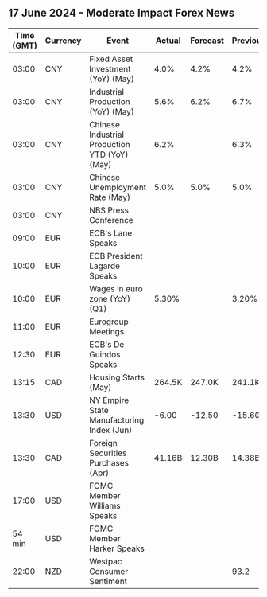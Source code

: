 ## 17 June 2024 - Moderate Impact Forex News

| Time (GMT) | Currency | Event | Actual | Forecast | Previous |
|------|----------|-------|--------|----------|----------|
| 03:00 | CNY | Fixed Asset Investment (YoY) (May) | 4.0% | 4.2% | 4.2% |
| 03:00 | CNY | Industrial Production (YoY) (May) | 5.6% | 6.2% | 6.7% |
| 03:00 | CNY | Chinese Industrial Production YTD (YoY) (May) | 6.2% |  | 6.3% |
| 03:00 | CNY | Chinese Unemployment Rate (May) | 5.0% | 5.0% | 5.0% |
| 03:00 | CNY | NBS Press Conference |  |  |  |
| 09:00 | EUR | ECB's Lane Speaks |  |  |  |
| 10:00 | EUR | ECB President Lagarde Speaks |  |  |  |
| 10:00 | EUR | Wages in euro zone (YoY) (Q1) | 5.30% |  | 3.20% |
| 11:00 | EUR | Eurogroup Meetings |  |  |  |
| 12:30 | EUR | ECB's De Guindos Speaks |  |  |  |
| 13:15 | CAD | Housing Starts (May) | 264.5K | 247.0K | 241.1K |
| 13:30 | USD | NY Empire State Manufacturing Index (Jun) | -6.00 | -12.50 | -15.60 |
| 13:30 | CAD | Foreign Securities Purchases (Apr) | 41.16B | 12.30B | 14.38B |
| 17:00 | USD | FOMC Member Williams Speaks |  |  |  |
| 54 min | USD | FOMC Member Harker Speaks |  |  |  |
| 22:00 | NZD | Westpac Consumer Sentiment |  |  | 93.2 |
